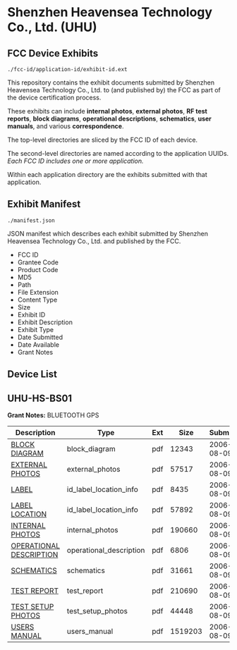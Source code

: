 # Shenzhen Heavensea Technology Co., Ltd. (UHU)
## FCC Device Exhibits

```
./fcc-id/application-id/exhibit-id.ext
```

This repository contains the exhibit documents submitted by Shenzhen Heavensea Technology Co., Ltd. to (and published by) the FCC as part of the device certification process.

These exhibits can include **internal photos**, **external photos**, **RF test reports**, **block diagrams**, **operational descriptions**, **schematics**, **user manuals**, and various **correspondence**.

The top-level directories are sliced by the FCC ID of each device.

The second-level directories are named according to the application UUIDs. *Each FCC ID includes one or more application.*

Within each application directory are the exhibits submitted with that application. 

## Exhibit Manifest

```
./manifest.json
```

JSON manifest which describes each exhibit submitted by Shenzhen Heavensea Technology Co., Ltd. and published by the FCC.

- FCC ID
- Grantee Code
- Product Code
- MD5
- Path
- File Extension
- Content Type
- Size
- Exhibit ID
- Exhibit Description
- Exhibit Type
- Date Submitted
- Date Available
- Grant Notes

## Device List
## UHU-HS-BS01
**Grant Notes:** BLUETOOTH GPS

| Description | Type | Ext | Size | Submitted | Available |
| ----------- | ---- | --- | ---- | --------- | --------- |
| [BLOCK DIAGRAM](UHU-HS-BS01/17c1bdedbbffd1eaa98258326d6ae1ae/691511.pdf) | block_diagram | pdf | 12343 | 2006-08-09 | 2006-08-09 |
| [EXTERNAL PHOTOS](UHU-HS-BS01/17c1bdedbbffd1eaa98258326d6ae1ae/691513.pdf) | external_photos | pdf | 57517 | 2006-08-09 | 2006-08-09 |
| [LABEL](UHU-HS-BS01/17c1bdedbbffd1eaa98258326d6ae1ae/691514.pdf) | id_label_location_info | pdf | 8435 | 2006-08-09 | 2006-08-09 |
| [LABEL LOCATION](UHU-HS-BS01/17c1bdedbbffd1eaa98258326d6ae1ae/691515.pdf) | id_label_location_info | pdf | 57892 | 2006-08-09 | 2006-08-09 |
| [INTERNAL PHOTOS](UHU-HS-BS01/17c1bdedbbffd1eaa98258326d6ae1ae/691516.pdf) | internal_photos | pdf | 190660 | 2006-08-09 | 2006-08-09 |
| [OPERATIONAL DESCRIPTION](UHU-HS-BS01/17c1bdedbbffd1eaa98258326d6ae1ae/691512.pdf) | operational_description | pdf | 6806 | 2006-08-09 | 2006-08-09 |
| [SCHEMATICS](UHU-HS-BS01/17c1bdedbbffd1eaa98258326d6ae1ae/691517.pdf) | schematics | pdf | 31661 | 2006-08-09 | 2006-08-09 |
| [TEST REPORT](UHU-HS-BS01/17c1bdedbbffd1eaa98258326d6ae1ae/691518.pdf) | test_report | pdf | 210690 | 2006-08-09 | 2006-08-09 |
| [TEST SETUP PHOTOS](UHU-HS-BS01/17c1bdedbbffd1eaa98258326d6ae1ae/691519.pdf) | test_setup_photos | pdf | 44448 | 2006-08-09 | 2006-08-09 |
| [USERS MANUAL](UHU-HS-BS01/17c1bdedbbffd1eaa98258326d6ae1ae/691520.pdf) | users_manual | pdf | 1519203 | 2006-08-09 | 2006-08-09 |
